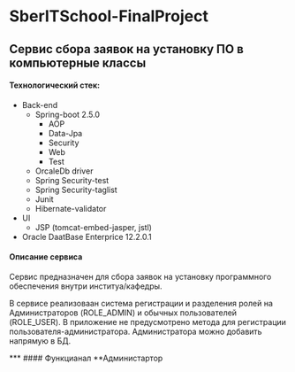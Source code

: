 # SberITSchool-FinalProject
## Сервис сбора заявок на установку ПО в компьютерные классы

#### Технологический стек:
+ Back-end
  + Spring-boot 2.5.0
    + AOP
    + Data-Jpa
    + Security
    + Web
    + Test
  + OrcaleDb driver
  + Spring Security-test
  + Spring Security-taglist
  + Junit
  + Hibernate-validator
+ UI
  + JSP (tomcat-embed-jasper, jstl)
+ Oracle DaatBase Enterprice 12.2.0.1 

#### Описание сервиса
<p> Сервис предназначен для сбора заявок на установку программного обеспечения внутри институа/кафедры. </p>
<p> В сервисе реализоваан система регистрации и разделения ролей на Администраторов (ROLE_ADMIN) и обычных пользователей (ROLE_USER). В приложение не предусмотрено метода для регистрации пользователя-администратора. Администратора можно добавить напрямую в БД. </p>  
***  
#### Функцианал
**Администартор



